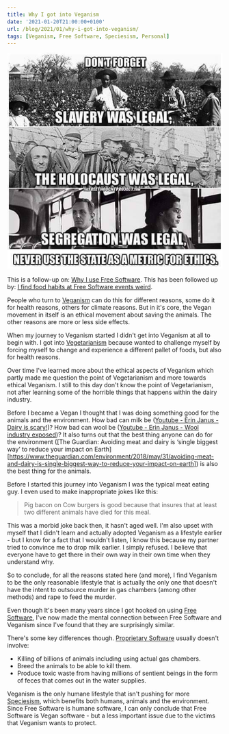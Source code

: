 ```yaml
---
title: Why I got into Veganism
date: '2021-01-20T21:00:00+0100'
url: /blog/2021/01/why-i-got-into-veganism/
tags: [Veganism, Free Software, Speciesism, Personal]
---
```


![Metric for ethics](./metric-for-ethics.jpg)

This is a follow-up on: [Why I use Free Software](/blog/2021/01/why-i-use-free-software/). This has been followed up
by: [I find food habits at Free Software events weird](/blog/2021/01/i-find-food-habits-at-free-software-events-weird/).

People who turn to [Veganism](https://en.wikipedia.org/wiki/Veganism#Ethical_veganism) can do this for different reasons,
some do it for health reasons, others for climate reasons. But in it's core,
the Vegan movement in itself is an ethical movement about saving the animals.
The other reasons are more or less side effects.

When my journey to Veganism started I didn't get into Veganism at all to
begin with. I got into [Vegetarianism](https://en.wikipedia.org/wiki/Vegetarianism) because wanted to
challenge myself by forcing myself to change and experience a different
pallet of foods, but also for health reasons.

Over time I've learned more about the ethical aspects of Veganism which
partly made me question the point of Vegetarianism and more towards ethical
Veganism. I still to this day don't know the point of Vegetarianism, not
after learning some of the horrible things that happens within the dairy
industry.

Before I became a Vegan I thought that I was doing something good for the
animals and the environment. How bad can milk be ([Youtube - Erin Janus - Dairy is scary!](https://www.youtube.com/watch?v=UcN7SGGoCNI))? How bad
can wool be ([Youtube - Erin Janus - Wool industry exposed](https://www.youtube.com/watch?v=siTvjWE2aVw))? It also turns out that the best thing anyone
can do for the environment ([The Guardian: Avoiding meat and dairy is ‘single biggest way’ to reduce your impact on Earth][https://www.theguardian.com/environment/2018/may/31/avoiding-meat-and-dairy-is-single-biggest-way-to-reduce-your-impact-on-earth])  is also the best thing for the animals.

Before I started this journey into Veganism I was the typical meat eating
guy. I even used to make inappropriate jokes like this:

> Pig bacon on Cow burgers is good because that insures that at least two
> different animals have died for this meal.

This was a morbid joke back then, it hasn't aged well. I'm also upset with
myself that I didn't learn and actually adopted Veganism as a lifestyle
earlier - but I know for a fact that I wouldn't listen, I know this because
my partner tried to convince me to drop milk earlier. I simply refused. I
believe that everyone have to get there in their own way in their own time
when they understand why.

So to conclude, for all the reasons stated here (and more), I find Veganism
to be the only reasonable lifestyle that is actually the only one that
doesn't have the intent to outsource murder in gas chambers (among other
methods) and rape to feed the murder.

Even though It's been many years since I got hooked on using [Free Software](/blog/2021/01/why-i-use-free-software/),
I've now made the mental connection between Free Software and Veganism since
I've found that they are surprisingly similar.

There's some key differences though. [Proprietary Software](https://en.wikipedia.org/wiki/Proprietary_software) usually doesn't involve:

- Killing of billions of animals including using actual gas chambers.
- Breed the animals to be able to kill them.
- Produce toxic waste from having millions of sentient beings in the form of
  feces that comes out in the water supplies.

Veganism is the only humane lifestyle that isn't pushing for more
[Speciesism](https://en.wikipedia.org/wiki/Speciesism), which benefits both humans, animals and the
environment. Since Free Software is humane software, I can only conclude that
Free Software is Vegan software - but a less important issue due to the
victims that Veganism wants to protect.
